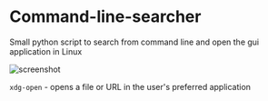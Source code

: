 # Command-line-searcher
Small python script to search from command line and open the gui application in Linux

![screenshot](https://cdn.discordapp.com/attachments/808679873837137940/928370432334241862/unknown.png)

`xdg-open` - opens a file or URL in the user's preferred application
